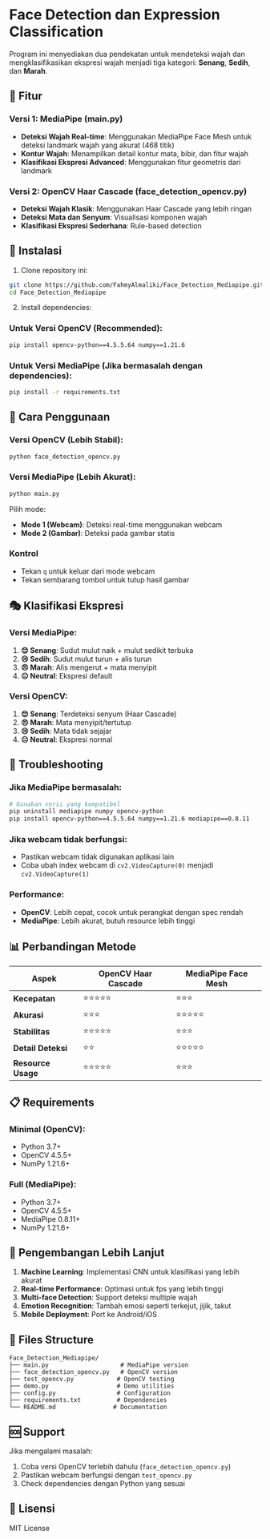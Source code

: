 # Face Detection dan Expression Classification

Program ini menyediakan dua pendekatan untuk mendeteksi wajah dan mengklasifikasikan ekspresi wajah menjadi tiga kategori: **Senang**, **Sedih**, dan **Marah**.

## 🎯 Fitur

### Versi 1: MediaPipe (main.py)
- **Deteksi Wajah Real-time**: Menggunakan MediaPipe Face Mesh untuk deteksi landmark wajah yang akurat (468 titik)
- **Kontur Wajah**: Menampilkan detail kontur mata, bibir, dan fitur wajah
- **Klasifikasi Ekspresi Advanced**: Menggunakan fitur geometris dari landmark

### Versi 2: OpenCV Haar Cascade (face_detection_opencv.py)
- **Deteksi Wajah Klasik**: Menggunakan Haar Cascade yang lebih ringan
- **Deteksi Mata dan Senyum**: Visualisasi komponen wajah
- **Klasifikasi Ekspresi Sederhana**: Rule-based detection

## 🚀 Instalasi

1. Clone repository ini:
```bash
git clone https://github.com/FahmyAlmaliki/Face_Detection_Mediapipe.git
cd Face_Detection_Mediapipe
```

2. Install dependencies:

### Untuk Versi OpenCV (Recommended):
```bash
pip install opencv-python==4.5.5.64 numpy==1.21.6
```

### Untuk Versi MediaPipe (Jika bermasalah dengan dependencies):
```bash
pip install -r requirements.txt
```

## 📱 Cara Penggunaan

### Versi OpenCV (Lebih Stabil):
```bash
python face_detection_opencv.py
```

### Versi MediaPipe (Lebih Akurat):
```bash
python main.py
```

Pilih mode:
- **Mode 1 (Webcam)**: Deteksi real-time menggunakan webcam
- **Mode 2 (Gambar)**: Deteksi pada gambar statis

### Kontrol
- Tekan `q` untuk keluar dari mode webcam
- Tekan sembarang tombol untuk tutup hasil gambar

## 🎭 Klasifikasi Ekspresi

### Versi MediaPipe:
1. **😊 Senang**: Sudut mulut naik + mulut sedikit terbuka
2. **😢 Sedih**: Sudut mulut turun + alis turun
3. **😠 Marah**: Alis mengerut + mata menyipit
4. **😐 Neutral**: Ekspresi default

### Versi OpenCV:
1. **😊 Senang**: Terdeteksi senyum (Haar Cascade)
2. **😠 Marah**: Mata menyipit/tertutup
3. **😢 Sedih**: Mata tidak sejajar
4. **😐 Neutral**: Ekspresi normal

## 🔧 Troubleshooting

### Jika MediaPipe bermasalah:
```bash
# Gunakan versi yang kompatibel
pip uninstall mediapipe numpy opencv-python
pip install opencv-python==4.5.5.64 numpy==1.21.6 mediapipe==0.8.11
```

### Jika webcam tidak berfungsi:
- Pastikan webcam tidak digunakan aplikasi lain
- Coba ubah index webcam di `cv2.VideoCapture(0)` menjadi `cv2.VideoCapture(1)`

### Performance:
- **OpenCV**: Lebih cepat, cocok untuk perangkat dengan spec rendah
- **MediaPipe**: Lebih akurat, butuh resource lebih tinggi

## 📊 Perbandingan Metode

| Aspek | OpenCV Haar Cascade | MediaPipe Face Mesh |
|-------|-------------------|-------------------|
| **Kecepatan** | ⭐⭐⭐⭐⭐ | ⭐⭐⭐ |
| **Akurasi** | ⭐⭐⭐ | ⭐⭐⭐⭐⭐ |
| **Stabilitas** | ⭐⭐⭐⭐⭐ | ⭐⭐⭐ |
| **Detail Deteksi** | ⭐⭐ | ⭐⭐⭐⭐⭐ |
| **Resource Usage** | ⭐⭐⭐⭐⭐ | ⭐⭐⭐ |

## 📋 Requirements

### Minimal (OpenCV):
- Python 3.7+
- OpenCV 4.5.5+
- NumPy 1.21.6+

### Full (MediaPipe):
- Python 3.7+
- OpenCV 4.5.5+
- MediaPipe 0.8.11+
- NumPy 1.21.6+

## 🔄 Pengembangan Lebih Lanjut

1. **Machine Learning**: Implementasi CNN untuk klasifikasi yang lebih akurat
2. **Real-time Performance**: Optimasi untuk fps yang lebih tinggi
3. **Multi-face Detection**: Support deteksi multiple wajah
4. **Emotion Recognition**: Tambah emosi seperti terkejut, jijik, takut
5. **Mobile Deployment**: Port ke Android/iOS

## 📝 Files Structure

```
Face_Detection_Mediapipe/
├── main.py                    # MediaPipe version
├── face_detection_opencv.py   # OpenCV version  
├── test_opencv.py            # OpenCV testing
├── demo.py                   # Demo utilities
├── config.py                 # Configuration
├── requirements.txt          # Dependencies
└── README.md                # Documentation
```

## 🆘 Support

Jika mengalami masalah:
1. Coba versi OpenCV terlebih dahulu (`face_detection_opencv.py`)
2. Pastikan webcam berfungsi dengan `test_opencv.py`
3. Check dependencies dengan Python yang sesuai

## 📄 Lisensi

MIT License
